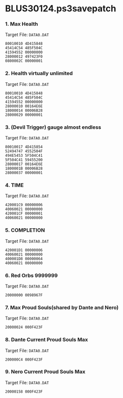# BLUS30124.ps3savepatch

### 1. Max Health

Target File: `DATA0.DAT`

```
80010010 4D415848
45414C54 485F504C
41594552 00000000
28000012 497423F0
0800002C 00000001
```

### 2. Health virtually unlimited

Target File: `DATA0.DAT`

```
80010010 4D415848
45414C54 485F504C
41594552 00000000
28000010 00164E6E
18000014 00006B28
28000029 00000001
```

### 3. (Devil Trigger) gauge almost endless

Target File: `DATA0.DAT`

```
80010017 4D415854
52494747 4552504F
494E5453 5F504C41
5F504C41 59455200
28000017 00164E6E
1800001B 00006B28
28000037 00000001
```

### 4. TIME

Target File: `DATA0.DAT`

```
420001C9 00000006
40060021 00000000
420001CF 00000001
40060021 00000000
```

### 5. COMPLETION

Target File: `DATA0.DAT`

```
420001D1 00000006
40060021 00000000
400001D8 00000064
40060021 00000000
```

### 6. Red Orbs 9999999

Target File: `DATA0.DAT`

```
20000000 0098967F
```

### 7. Max Proud Souls(shared by Dante and Nero)

Target File: `DATA0.DAT`

```
20000024 000F423F
```

### 8. Dante Current Proud Souls Max

Target File: `DATA0.DAT`

```
200000C4 000F423F
```

### 9. Nero Current Proud Souls Max

Target File: `DATA0.DAT`

```
20000158 000F423F
```

